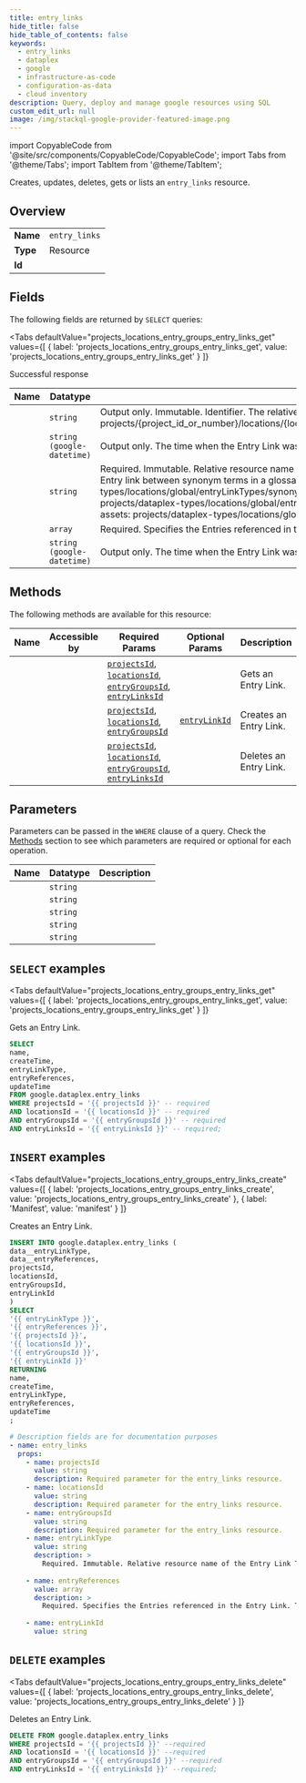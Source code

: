 ```yaml
--- 
title: entry_links
hide_title: false
hide_table_of_contents: false
keywords:
  - entry_links
  - dataplex
  - google
  - infrastructure-as-code
  - configuration-as-data
  - cloud inventory
description: Query, deploy and manage google resources using SQL
custom_edit_url: null
image: /img/stackql-google-provider-featured-image.png
---
```


import CopyableCode from '@site/src/components/CopyableCode/CopyableCode';
import Tabs from '@theme/Tabs';
import TabItem from '@theme/TabItem';

Creates, updates, deletes, gets or lists an <code>entry_links</code> resource.

## Overview
<table><tbody>
<tr><td><b>Name</b></td><td><code>entry_links</code></td></tr>
<tr><td><b>Type</b></td><td>Resource</td></tr>
<tr><td><b>Id</b></td><td><CopyableCode code="google.dataplex.entry_links" /></td></tr>
</tbody></table>

## Fields

The following fields are returned by `SELECT` queries:

<Tabs
    defaultValue="projects_locations_entry_groups_entry_links_get"
    values={[
        { label: 'projects_locations_entry_groups_entry_links_get', value: 'projects_locations_entry_groups_entry_links_get' }
    ]}
>
<TabItem value="projects_locations_entry_groups_entry_links_get">

Successful response

<table>
<thead>
    <tr>
    <th>Name</th>
    <th>Datatype</th>
    <th>Description</th>
    </tr>
</thead>
<tbody>
<tr>
    <td><CopyableCode code="name" /></td>
    <td><code>string</code></td>
    <td>Output only. Immutable. Identifier. The relative resource name of the Entry Link, of the form: projects/&#123;project_id_or_number&#125;/locations/&#123;location_id&#125;/entryGroups/&#123;entry_group_id&#125;/entryLinks/&#123;entry_link_id&#125;</td>
</tr>
<tr>
    <td><CopyableCode code="createTime" /></td>
    <td><code>string (google-datetime)</code></td>
    <td>Output only. The time when the Entry Link was created.</td>
</tr>
<tr>
    <td><CopyableCode code="entryLinkType" /></td>
    <td><code>string</code></td>
    <td>Required. Immutable. Relative resource name of the Entry Link Type used to create this Entry Link. For example: Entry link between synonym terms in a glossary: projects/dataplex-types/locations/global/entryLinkTypes/synonym Entry link between related terms in a glossary: projects/dataplex-types/locations/global/entryLinkTypes/related Entry link between glossary terms and data assets: projects/dataplex-types/locations/global/entryLinkTypes/definition</td>
</tr>
<tr>
    <td><CopyableCode code="entryReferences" /></td>
    <td><code>array</code></td>
    <td>Required. Specifies the Entries referenced in the Entry Link. There should be exactly two entry references.</td>
</tr>
<tr>
    <td><CopyableCode code="updateTime" /></td>
    <td><code>string (google-datetime)</code></td>
    <td>Output only. The time when the Entry Link was last updated.</td>
</tr>
</tbody>
</table>
</TabItem>
</Tabs>

## Methods

The following methods are available for this resource:

<table>
<thead>
    <tr>
    <th>Name</th>
    <th>Accessible by</th>
    <th>Required Params</th>
    <th>Optional Params</th>
    <th>Description</th>
    </tr>
</thead>
<tbody>
<tr>
    <td><a href="#projects_locations_entry_groups_entry_links_get"><CopyableCode code="projects_locations_entry_groups_entry_links_get" /></a></td>
    <td><CopyableCode code="select" /></td>
    <td><a href="#parameter-projectsId"><code>projectsId</code></a>, <a href="#parameter-locationsId"><code>locationsId</code></a>, <a href="#parameter-entryGroupsId"><code>entryGroupsId</code></a>, <a href="#parameter-entryLinksId"><code>entryLinksId</code></a></td>
    <td></td>
    <td>Gets an Entry Link.</td>
</tr>
<tr>
    <td><a href="#projects_locations_entry_groups_entry_links_create"><CopyableCode code="projects_locations_entry_groups_entry_links_create" /></a></td>
    <td><CopyableCode code="insert" /></td>
    <td><a href="#parameter-projectsId"><code>projectsId</code></a>, <a href="#parameter-locationsId"><code>locationsId</code></a>, <a href="#parameter-entryGroupsId"><code>entryGroupsId</code></a></td>
    <td><a href="#parameter-entryLinkId"><code>entryLinkId</code></a></td>
    <td>Creates an Entry Link.</td>
</tr>
<tr>
    <td><a href="#projects_locations_entry_groups_entry_links_delete"><CopyableCode code="projects_locations_entry_groups_entry_links_delete" /></a></td>
    <td><CopyableCode code="delete" /></td>
    <td><a href="#parameter-projectsId"><code>projectsId</code></a>, <a href="#parameter-locationsId"><code>locationsId</code></a>, <a href="#parameter-entryGroupsId"><code>entryGroupsId</code></a>, <a href="#parameter-entryLinksId"><code>entryLinksId</code></a></td>
    <td></td>
    <td>Deletes an Entry Link.</td>
</tr>
</tbody>
</table>

## Parameters

Parameters can be passed in the `WHERE` clause of a query. Check the [Methods](#methods) section to see which parameters are required or optional for each operation.

<table>
<thead>
    <tr>
    <th>Name</th>
    <th>Datatype</th>
    <th>Description</th>
    </tr>
</thead>
<tbody>
<tr id="parameter-entryGroupsId">
    <td><CopyableCode code="entryGroupsId" /></td>
    <td><code>string</code></td>
    <td></td>
</tr>
<tr id="parameter-entryLinksId">
    <td><CopyableCode code="entryLinksId" /></td>
    <td><code>string</code></td>
    <td></td>
</tr>
<tr id="parameter-locationsId">
    <td><CopyableCode code="locationsId" /></td>
    <td><code>string</code></td>
    <td></td>
</tr>
<tr id="parameter-projectsId">
    <td><CopyableCode code="projectsId" /></td>
    <td><code>string</code></td>
    <td></td>
</tr>
<tr id="parameter-entryLinkId">
    <td><CopyableCode code="entryLinkId" /></td>
    <td><code>string</code></td>
    <td></td>
</tr>
</tbody>
</table>

## `SELECT` examples

<Tabs
    defaultValue="projects_locations_entry_groups_entry_links_get"
    values={[
        { label: 'projects_locations_entry_groups_entry_links_get', value: 'projects_locations_entry_groups_entry_links_get' }
    ]}
>
<TabItem value="projects_locations_entry_groups_entry_links_get">

Gets an Entry Link.

```sql
SELECT
name,
createTime,
entryLinkType,
entryReferences,
updateTime
FROM google.dataplex.entry_links
WHERE projectsId = '{{ projectsId }}' -- required
AND locationsId = '{{ locationsId }}' -- required
AND entryGroupsId = '{{ entryGroupsId }}' -- required
AND entryLinksId = '{{ entryLinksId }}' -- required;
```
</TabItem>
</Tabs>


## `INSERT` examples

<Tabs
    defaultValue="projects_locations_entry_groups_entry_links_create"
    values={[
        { label: 'projects_locations_entry_groups_entry_links_create', value: 'projects_locations_entry_groups_entry_links_create' },
        { label: 'Manifest', value: 'manifest' }
    ]}
>
<TabItem value="projects_locations_entry_groups_entry_links_create">

Creates an Entry Link.

```sql
INSERT INTO google.dataplex.entry_links (
data__entryLinkType,
data__entryReferences,
projectsId,
locationsId,
entryGroupsId,
entryLinkId
)
SELECT 
'{{ entryLinkType }}',
'{{ entryReferences }}',
'{{ projectsId }}',
'{{ locationsId }}',
'{{ entryGroupsId }}',
'{{ entryLinkId }}'
RETURNING
name,
createTime,
entryLinkType,
entryReferences,
updateTime
;
```
</TabItem>
<TabItem value="manifest">

```yaml
# Description fields are for documentation purposes
- name: entry_links
  props:
    - name: projectsId
      value: string
      description: Required parameter for the entry_links resource.
    - name: locationsId
      value: string
      description: Required parameter for the entry_links resource.
    - name: entryGroupsId
      value: string
      description: Required parameter for the entry_links resource.
    - name: entryLinkType
      value: string
      description: >
        Required. Immutable. Relative resource name of the Entry Link Type used to create this Entry Link. For example: Entry link between synonym terms in a glossary: projects/dataplex-types/locations/global/entryLinkTypes/synonym Entry link between related terms in a glossary: projects/dataplex-types/locations/global/entryLinkTypes/related Entry link between glossary terms and data assets: projects/dataplex-types/locations/global/entryLinkTypes/definition
        
    - name: entryReferences
      value: array
      description: >
        Required. Specifies the Entries referenced in the Entry Link. There should be exactly two entry references.
        
    - name: entryLinkId
      value: string
```
</TabItem>
</Tabs>


## `DELETE` examples

<Tabs
    defaultValue="projects_locations_entry_groups_entry_links_delete"
    values={[
        { label: 'projects_locations_entry_groups_entry_links_delete', value: 'projects_locations_entry_groups_entry_links_delete' }
    ]}
>
<TabItem value="projects_locations_entry_groups_entry_links_delete">

Deletes an Entry Link.

```sql
DELETE FROM google.dataplex.entry_links
WHERE projectsId = '{{ projectsId }}' --required
AND locationsId = '{{ locationsId }}' --required
AND entryGroupsId = '{{ entryGroupsId }}' --required
AND entryLinksId = '{{ entryLinksId }}' --required;
```
</TabItem>
</Tabs>
